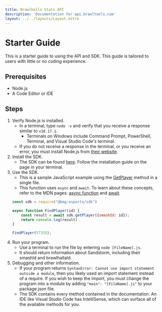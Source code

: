 ```yaml
---
title: Brawlhalla Stats API
description: 'Documentation for api.brawltools.com'
layout: ../../layouts/Layout.astro
---
```


# Starter Guide

This is a starter guide to using the API and SDK. This guide is tailored to users with little or no coding experience.

## Prerequisites

- Node.js
- A Code Editor or IDE

## Steps

1. Verify Node.js is installed.
    - In a terminal, type `node -v` and verify that you receive  a response similar to `v18.17.1`.
        - Terminals on Windows include Command Prompt, PowerShell, Terminal, and Visual Studio Code's terminal.
    - If you do not receive  a response in the terminal, or you receive  an error, you must install Node.js from <a href="https://nodejs.org/en/">their website</a>.
2. Install the SDK.
    - The SDK can be found <a href="https://www.npmjs.com/package/@bmg-esports/sdk">here</a>. Follow the installation guide on the page in your terminal.
3. Use the SDK.
    - This is a sample JavaScript example using the <a href="../get/player/smashId">GetPlayer</a> method in a single file.
    - This function uses `async` and `await`. To learn about these concepts, refer to the MDN pages: <a href="https://developer.mozilla.org/en-US/docs/Web/JavaScript/Reference/Statements/async_function">async function</a> and <a href="https://developer.mozilla.org/en-US/docs/Web/JavaScript/Reference/Operators/await">await</a>.
    ```js
    const sdk = require("@bmg-esports/sdk")

    async function FindPlayer(id) {
        const result = await sdk.getPlayer({smashId: id});
        return console.log(result)
    }

    FindPlayer(57335);
    ```
4. Run your program.
    - Use a terminal to run the file by entering `node [FileName].js`.
    - It should return information about Sandstorm, including their smashId and brawlhallaId.
5. Debugging and other information.
    - If your program returns `SyntaxError: Cannot use import statement outside a module`, then you likely used an import statement instead of a require. If you wish to keep the import, you must change the program into a module by adding `"main": "[FileName].js"` to your package.json file.
    - The SDK contains every method contained in the documentation. An IDE like Visual Studio Code has IntelliSense, which can surface all of the available methods for you.


